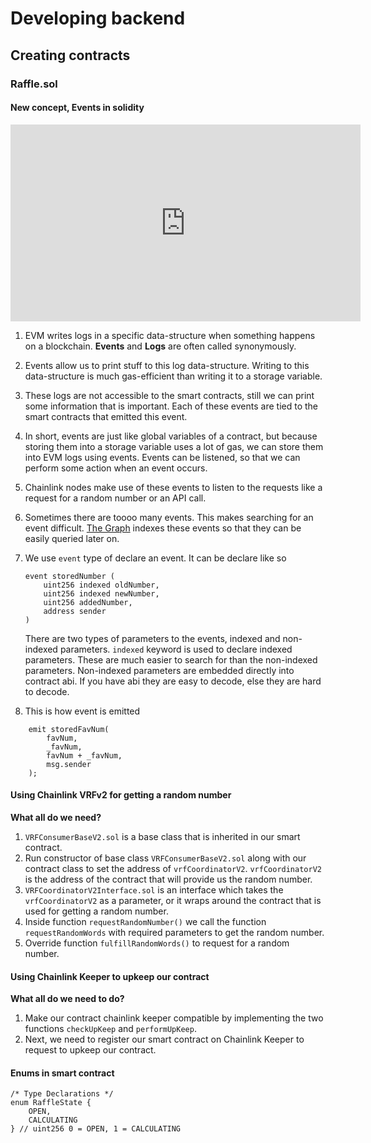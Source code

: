 # Developing backend

## Creating contracts

### Raffle.sol

#### New concept, Events in solidity

<iframe width="560" height="315" src="https://www.youtube.com/embed/KDYJC85eS5M" title="YouTube video player" frameborder="0" allow="accelerometer; autoplay; clipboard-write; encrypted-media; gyroscope; picture-in-picture" allowfullscreen></iframe>

1. EVM writes logs in a specific data-structure when something happens on a blockchain. **Events** and **Logs** are often called synonymously.

2. Events allow us to print stuff to this log data-structure. Writing to this data-structure is much gas-efficient than writing it to a storage variable.

3. These logs are not accessible to the smart contracts, still we can print some information that is important. Each of these events are tied to the smart contracts that emitted this event.

4. In short, events are just like global variables of a contract, but because storing them into a storage variable uses a lot of gas, we can store them into EVM logs using events. Events can be listened, so that we can perform some action when an event occurs.

5. Chainlink nodes make use of these events to listen to the requests like a request for a random number or an API call.

6. Sometimes there are toooo many events. This makes searching for an event difficult. [The Graph](https://thegraph.com/) indexes these events so that they can be easily queried later on.

7. We use `event` type of declare an event. It can be declare like so

    ```
    event storedNumber (
        uint256 indexed oldNumber,
        uint256 indexed newNumber,
        uint256 addedNumber,
        address sender
    )
    ```

    There are two types of parameters to the events, indexed and non-indexed parameters. `indexed` keyword is used to declare indexed parameters. These are much easier to search for than the non-indexed parameters. Non-indexed parameters are embedded directly into contract abi. If you have abi they are easy to decode, else they are hard to decode.

8. This is how event is emitted

```
    emit storedFavNum(
        favNum,
        _favNum,
        favNum + _favNum,
        msg.sender
    );
```

#### Using Chainlink VRFv2 for getting a random number

**What all do we need?**

1. `VRFConsumerBaseV2.sol` is a base class that is inherited in our smart contract.
2. Run constructor of base class `VRFConsumerBaseV2.sol` along with our contract class to set the address of `vrfCoordinatorV2`. `vrfCoordinatorV2` is the address of the contract that will provide us the random number.
3. `VRFCoordinatorV2Interface.sol` is an interface which takes the `vrfCoordinatorV2` as a parameter, or it wraps around the contract that is used for getting a random number.
4. Inside function `requestRandomNumber()` we call the function `requestRandomWords` with required parameters to get the random number.
5. Override function `fulfillRandomWords()` to request for a random number.

#### Using Chainlink Keeper to upkeep our contract

**What all do we need to do?**

1. Make our contract chainlink keeper compatible by implementing the two functions `checkUpKeep` and `performUpKeep`.
2. Next, we need to register our smart contract on Chainlink Keeper to request to upkeep our contract.

#### Enums in smart contract

```
/* Type Declarations */
enum RaffleState {
    OPEN,
    CALCULATING
} // uint256 0 = OPEN, 1 = CALCULATING
```

